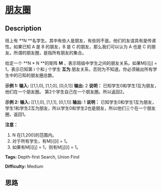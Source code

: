 # [朋友圈][title]

## Description

班上有  **N  **名学生。其中有些人是朋友，有些则不是。他们的友谊具有是传递性。如果已知 A 是 B 的朋友，B 是 C 的朋友，那么我们可以认为 A
也是 C 的朋友。所谓的朋友圈，是指所有朋友的集合。

给定一个  **N * N  **的矩阵  **M** ，表示班级中学生之间的朋友关系。如果M[i][j] = 1，表示已知第 i 个和 j 个学生
**互为** 朋友关系，否则为不知道。你必须输出所有学生中的已知的朋友圈总数。

**示例 1:**
            **输入:**     [[1,1,0],     [1,1,0],     [0,0,1]]    **输出:** 2     **说明：** 已知学生0和学生1互为朋友，他们在一个朋友圈。    第2个学生自己在一个朋友圈。所以返回2。    

**示例 2:**
            **输入:**     [[1,1,0],     [1,1,1],     [0,1,1]]    **输出:** 1    **说明：** 已知学生0和学生1互为朋友，学生1和学生2互为朋友，所以学生0和学生2也是朋友，所以他们三个在一个朋友圈，返回1。    

**注意：**

  1. N 在[1,200]的范围内。
  2. 对于所有学生，有M[i][i] = 1。
  3. 如果有M[i][j] = 1，则有M[j][i] = 1。


**Tags:** Depth-first Search, Union Find

**Difficulty:** Medium

## 思路

[title]: https://leetcode-cn.com/problems/friend-circles
